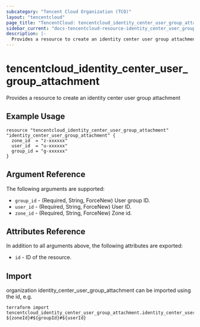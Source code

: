 ```yaml
---
subcategory: "Tencent Cloud Organization (TCO)"
layout: "tencentcloud"
page_title: "TencentCloud: tencentcloud_identity_center_user_group_attachment"
sidebar_current: "docs-tencentcloud-resource-identity_center_user_group_attachment"
description: |-
  Provides a resource to create an identity center user group attachment
---
```


# tencentcloud_identity_center_user_group_attachment

Provides a resource to create an identity center user group attachment

## Example Usage

```hcl
resource "tencentcloud_identity_center_user_group_attachment" "identity_center_user_group_attachment" {
  zone_id  = "z-xxxxxx"
  user_id  = "u-xxxxxx"
  group_id = "g-xxxxxx"
}
```

## Argument Reference

The following arguments are supported:

* `group_id` - (Required, String, ForceNew) User group ID.
* `user_id` - (Required, String, ForceNew) User ID.
* `zone_id` - (Required, String, ForceNew) Zone id.

## Attributes Reference

In addition to all arguments above, the following attributes are exported:

* `id` - ID of the resource.



## Import

organization identity_center_user_group_attachment can be imported using the id, e.g.

```
terraform import tencentcloud_identity_center_user_group_attachment.identity_center_user_group_attachment ${zoneId}#${groupId}#${userId}
```

